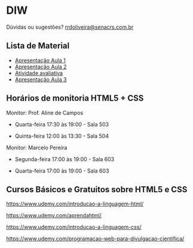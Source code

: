 # DIW

Dúvidas ou sugestões? rrdoliveira@senacrs.com.br

## Lista de Material

  - [Apresentação Aula 1](https://github.com/romuloreis/DIW/blob/master/material/DIW_aula01_ProfRomuloReis.pdf)
  - [Apresentação Aula 2](https://github.com/romuloreis/DIW/blob/master/material/DIW_aula02_HTML5_parte1.pdf)
  - [Atividade avaliativa](https://docs.google.com/document/u/1/d/e/2PACX-1vRjBjgTkBbv8NtixUO5ciGbmsanvclksOvayimcVQ4HWnMbvaAV-4h0vGHyn-Z6eEu-KPTXPNv2t5Mo/pub)
  - [Apresentação Aula 3](https://github.com/romuloreis/DIW/blob/master/material/DIW_aula04_HTML5_parte2.pdf)
  
## Horários de monitoria HTML5 + CSS

Monitor: Prof. Aline de Campos

  - Quarta-feira 17:30 às 19:00 - Sala 503
  
  - Quinta-feira 12:00 às 13:30 - Sala 504
  
  
  Monitor: Marcelo Pereira

  - Segunda-feira 17:00 às 19:00 - Sala 603
  
  - Quarta-feira 17:00 às 19:00 - Sala 603


## Cursos Básicos e Gratuitos sobre HTML5 e CSS

https://www.udemy.com/introducao-a-linguagem-html/

https://www.udemy.com/aprendahtml/

https://www.udemy.com/introducao-a-linguagem-css/

https://www.udemy.com/programacao-web-para-divulgacao-cientifica/
